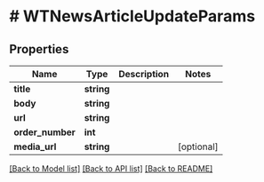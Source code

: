 # # WTNewsArticleUpdateParams

## Properties

Name | Type | Description | Notes
------------ | ------------- | ------------- | -------------
**title** | **string** |  |
**body** | **string** |  |
**url** | **string** |  |
**order_number** | **int** |  |
**media_url** | **string** |  | [optional]

[[Back to Model list]](../../README.md#models) [[Back to API list]](../../README.md#endpoints) [[Back to README]](../../README.md)
